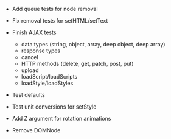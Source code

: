 - Add queue tests for node removal
- Fix removal tests for setHTML/setText

- Finish AJAX tests
    - data types (string, object, array, deep object, deep array)
    - response types
    - cancel
    - HTTP methods (delete, get, patch, post, put)
    - upload
    - loadScript/loadScripts
    - loadStyle/loadStyles

- Test defaults
- Test unit conversions for setStyle

- Add Z argument for rotation animations
- Remove DOMNode